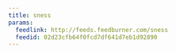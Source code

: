 ```yaml
---
title: sness
params:
  feedlink: http://feeds.feedburner.com/sness
  feedid: 02d23cfb64f0fcd7df641d7eb1d92890
---
```

